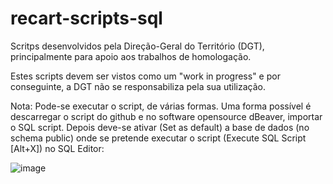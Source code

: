 # recart-scripts-sql
Scritps desenvolvidos pela Direção-Geral do Território (DGT), principalmente para apoio aos trabalhos de homologação.

Estes scripts devem ser vistos como um "work in progress" e por conseguinte, a DGT não se responsabiliza pela sua utilização.

Nota: Pode-se executar o script, de várias formas. Uma forma possível é descarregar o script do github e no software opensource dBeaver, importar o SQL script. Depois deve-se ativar (Set as default) a base de dados (no schema public) onde se pretende executar o script (Execute SQL Script [Alt+X]) no SQL Editor:

![image](https://user-images.githubusercontent.com/46351849/168315052-7563be74-890d-4856-9050-c6945cace556.png)
